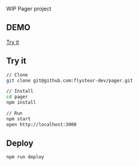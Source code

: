 WIP Pager project

## DEMO

[Try it](https://flysteur-dev.github.io/pager/)

## Try it

```sh
// Clone
git clone git@github.com:flysteur-dev/pager.git

// Install
cd pager
npm install

// Run
npm start
open http://localhost:3000
```

## Deploy

```sh
npm run deploy
```


